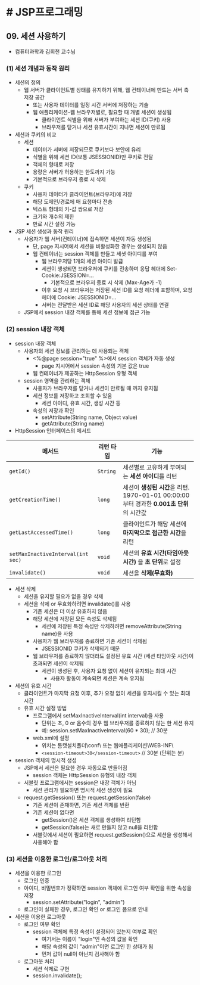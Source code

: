# # JSP프로그래밍

## 09. 세션 사용하기

- 컴퓨터과학과 김희천 교수님

### (1) 세션 개념과 동작 원리

- 세션의 정의
    - 웹 서버가 클라이언트별 상태를 유지하기 위해, 웹 컨테이너에 만드는 서버 측 저장 공간
        - 또는 사용자 데이터를 일정 시간 서버에 저장하는 기술
        - 웹 애플리케이션-웹 브라우저별로, 필요할 때 개별 세션이 생성됨
            - 클라이언트 식별을 위해 서버가 부여하는 세션 ID(쿠키) 사용
            - 브라우저를 닫거나 세션 유효시간이 지나면 세션이 만료됨
- 세션과 쿠키의 비교
    - 세션
        - 데이터가 서버에 저장되므로 쿠키보다 보안에 유리
        - 식별을 위해 세션 ID(보통 JSESSIONID)만 쿠키로 전달
        - 객체의 형태로 저장
        - 용량은 서버가 허용하는 한도까지 가능
        - 기본적으로 브라우저 종료 시 삭제
    - 쿠키
        - 사용자 데이터가 클라이언트(브라우저)에 저장
        - 해당 도메인/경로에 매 요청마다 전송
        - 텍스트 형태의 키-값 쌍으로 저장
        - 크기와 개수의 제한
        - 만료 시간 설정 가능
- JSP 세션 생성과 동작 원리
    - 사용자가 웹 서버(컨테이너)에 접속하면 세션이 자동 생성됨
        - 단, page 지시어에서 세션을 비활성화한 경우는 생성되지 않음
        - 웹 컨테이너는 session 객체를 만들고 세셧 아이디를 부여
            - 웹 브라우저당 1개의 세션 아이디 발급
            - 세션이 생성되면 브라우저에 쿠키를 전송하며 응답 헤더에 Set-Cookie:JSESSION=...
                - 기본적으로 브라우저 종료 시 삭제 (Max-Age가 -1)
            - 이후 요청 시 브라우저는 저장된 세션 ID를 요청 헤더에 포함하며, 요청헤더에 Cookie: JSESSIONID=...
            - 서버는 전달받은 세션 ID로 해당 사용자의 세션 상태를 연결
    - JSP에서 session 내장 객체를 통해 세션 정보에 접근 가능

### (2) session 내장 객체

- session 내장 객체
    - 사용자의 세션 정보를 관리하는 데 사용되는 객체
        - <%@page session="true" %>에서 session 객체가 자동 생성
            - page 지시어에서 session 속성의 기본 값은 true
        - 웹 컨테이너가 제공하는 HttpSession 유형 객체
    - session 영역을 관리하는 객체
        - 사용자가 브라우저를 닫거나 세션이 만료될 때 까지 유지됨
        - 세션 정보를 저장하고 조회할 수 있음
            - 세션 아이디, 유효 시간, 생성 시간 등
        - 속성의 저장과 확인
            - setAttribute(String name, Object value)
            - getAttribute(String name)
- HttpSession 인터페이스의 메서드

| 메서드                               | 리턴 타입    | 기능                                                               |
|-----------------------------------|----------|------------------------------------------------------------------|
| `getId()`                         | `String` | 세션별로 고유하게 부여되는 **세션 아이디**를 리턴                                    |
| `getCreationTime()`               | `long`   | 세션이 **생성된 시간**을 리턴. 1970-01-01 00:00:00부터 경과한 **0.001초 단위**의 시간값 |
| `getLastAccessedTime()`           | `long`   | 클라이언트가 해당 세션에 **마지막으로 접근한 시간**을 리턴                               |
| `setMaxInactiveInterval(int sec)` | `void`   | 세션의 **유효 시간(타임아웃 시간)** 을 **초 단위**로 설정                            |
| `invalidate()`                    | `void`   | 세션을 **삭제(무효화)**                                                  |

- 세션 삭제
    - 세션을 유지할 필요가 없을 경우 삭제
    - 세션을 삭제 or 무효화하려면 invalidate()를 사용
        - 기존 세션은 더 이상 유효하지 않음
        - 해당 세션에 저장된 모든 속성도 삭제됨
            - 세션에 저장된 특정 속성만 삭제하려면 removeAttribute(String name)을 사용
        - 사용자가 웹 브라우저를 종료하면 기존 세션이 삭제됨
            - JSESSIONID 쿠키가 삭제되기 때문
        - 웹 브라우저를 종료하지 않더라도 설정된 유효 시간 (세션 타임아웃 시간)이 초과되면 세션이 삭제됨
            - 세션이 생성된 후, 사용자 요청 없이 세션이 유지되는 최대 시간
                - 사용자 활동이 계속되면 세션은 계속 유지됨
- 세션의 유효 시간
    - 클라이언트가 마지막 요청 이후, 추가 요청 없이 세션을 유지시킬 수 있는 최대 시간
    - 유효 시간 설정 방법
        - 프로그램에서 setMaxInactiveInterval(int interval)을 사용
            - 단위는 초, 0 or 음수의 경우 웹 브라우저를 종료하지 않는 한 세션 유지
            - 예: session.setMaxInactiveInterval(60 * 30); // 30분
        - web.xml에 설정
            - 위치는 톰캣설치폴더\conf\ 또는 웹애플리케이션\WEB-INF\
            - `<session-timeout>30</session-timeout>` // 30분 (단위는 분)
- session 객체의 명시적 생성
    - JSP에서 세션은 필요한 경우 자동으로 만들어짐
        - session 객체는 HttpSession 유형의 내장 객체
    - 서블릿 프로그램에서는 session은 내장 객체가 아님
        - 세션 관리가 필요하면 명시적 세션 생성이 필요
    - request.getSession() 또는 request.getSession(false)
        - 기존 세션이 존재하면, 기존 세션 객체를 반환
        - 기존 세션이 없다면
            - getSession()은 세션 객체를 생성하여 리턴함
            - getSession(false)는 새로 만들지 않고 null을 리턴함
        - 서블릿에서 세션이 필요하면 request.getSession()으로 세션을 생성해서 사용해야 함

### (3) 세션을 이용한 로그인/로그아웃 처리

- 세션을 이용한 로그인
    - 로그인 인증
    - 아이디, 비밀번호가 정확하면 session 객체에 로그인 여부 확인을 위한 속성을 저장
        - session.setAttribute("login", "admin")
    - 로그인이 실패한 경우, 로그인 확인 or 로그인 폼으로 안내
- 세션을 이용한 로그아웃
    - 로그인 여부 확인
        - session 객체에 특정 속성이 설정되어 있는지 여부로 확인
            - 여기서는 이름이 "login"인 속성의 값을 확인
            - 해당 속성의 값이 "admin"이면 로그인 한 상태가 됨
            - 먼저 값이 null이 아닌지 검사해야 함
    - 로그아웃 처리
        - 세션 삭제로 구현
        - session.invalidate();
